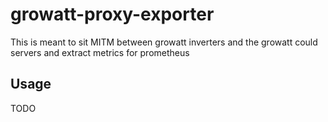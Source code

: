# growatt-proxy-exporter

This is meant to sit MITM between growatt inverters and the growatt could servers and extract metrics for prometheus

## Usage

TODO
